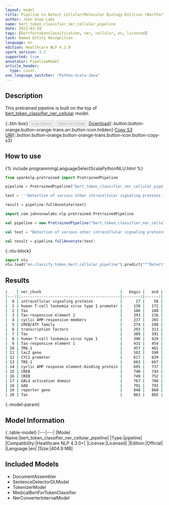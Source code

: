 ```yaml
---
layout: model
title: Pipeline to Detect Cellular/Molecular Biology Entities (BertForTokenClassification)
author: John Snow Labs
name: bert_token_classifier_ner_cellular_pipeline
date: 2023-03-20
tags: [bertfortokenclassification, ner, cellular, en, licensed]
task: Named Entity Recognition
language: en
edition: Healthcare NLP 4.3.0
spark_version: 3.2
supported: true
annotator: PipelineModel
article_header:
  type: cover
use_language_switcher: "Python-Scala-Java"
---
```


## Description

This pretrained pipeline is built on the top of [bert_token_classifier_ner_cellular](https://nlp.johnsnowlabs.com/2022/01/06/bert_token_classifier_ner_cellular_en.html) model.

{:.btn-box}
<button class="button button-orange" disabled>Live Demo</button>
<button class="button button-orange" disabled>Open in Colab</button>
[Download](https://s3.amazonaws.com/auxdata.johnsnowlabs.com/clinical/models/bert_token_classifier_ner_cellular_pipeline_en_4.3.0_3.2_1679306596786.zip){:.button.button-orange.button-orange-trans.arr.button-icon.hidden}
[Copy S3 URI](s3://auxdata.johnsnowlabs.com/clinical/models/bert_token_classifier_ner_cellular_pipeline_en_4.3.0_3.2_1679306596786.zip){:.button.button-orange.button-orange-trans.button-icon.button-copy-s3}

## How to use



<div class="tabs-box" markdown="1">
{% include programmingLanguageSelectScalaPythonNLU.html %}

```python
from sparknlp.pretrained import PretrainedPipeline

pipeline = PretrainedPipeline("bert_token_classifier_ner_cellular_pipeline", "en", "clinical/models")

text = '''Detection of various other intracellular signaling proteins is also described. Genetic characterization of transactivation of the human T-cell leukemia virus type 1 promoter: Binding of Tax to Tax-responsive element 1 is mediated by the cyclic AMP-responsive members of the CREB/ATF family of transcription factors. To achieve a better understanding of the mechanism of transactivation by Tax of human T-cell leukemia virus type 1 Tax-responsive element 1 (TRE-1), we developed a genetic approach with Saccharomyces cerevisiae. We constructed a yeast reporter strain containing the lacZ gene under the control of the CYC1 promoter associated with three copies of TRE-1. Expression of either the cyclic AMP response element-binding protein (CREB) or CREB fused to the GAL4 activation domain (GAD) in this strain did not modify the expression of the reporter gene. Tax alone was also inactive.'''

result = pipeline.fullAnnotate(text)
```
```scala
import com.johnsnowlabs.nlp.pretrained.PretrainedPipeline

val pipeline = new PretrainedPipeline("bert_token_classifier_ner_cellular_pipeline", "en", "clinical/models")

val text = "Detection of various other intracellular signaling proteins is also described. Genetic characterization of transactivation of the human T-cell leukemia virus type 1 promoter: Binding of Tax to Tax-responsive element 1 is mediated by the cyclic AMP-responsive members of the CREB/ATF family of transcription factors. To achieve a better understanding of the mechanism of transactivation by Tax of human T-cell leukemia virus type 1 Tax-responsive element 1 (TRE-1), we developed a genetic approach with Saccharomyces cerevisiae. We constructed a yeast reporter strain containing the lacZ gene under the control of the CYC1 promoter associated with three copies of TRE-1. Expression of either the cyclic AMP response element-binding protein (CREB) or CREB fused to the GAL4 activation domain (GAD) in this strain did not modify the expression of the reporter gene. Tax alone was also inactive."

val result = pipeline.fullAnnotate(text)
```


{:.nlu-block}
```python
import nlu
nlu.load("en.classify.token_bert.cellular_pipeline").predict("""Detection of various other intracellular signaling proteins is also described. Genetic characterization of transactivation of the human T-cell leukemia virus type 1 promoter: Binding of Tax to Tax-responsive element 1 is mediated by the cyclic AMP-responsive members of the CREB/ATF family of transcription factors. To achieve a better understanding of the mechanism of transactivation by Tax of human T-cell leukemia virus type 1 Tax-responsive element 1 (TRE-1), we developed a genetic approach with Saccharomyces cerevisiae. We constructed a yeast reporter strain containing the lacZ gene under the control of the CYC1 promoter associated with three copies of TRE-1. Expression of either the cyclic AMP response element-binding protein (CREB) or CREB fused to the GAL4 activation domain (GAD) in this strain did not modify the expression of the reporter gene. Tax alone was also inactive.""")
```

</div>

## Results

```bash
|    | ner_chunk                                   |   begin |   end | ner_label   |   confidence |
|---:|:--------------------------------------------|--------:|------:|:------------|-------------:|
|  0 | intracellular signaling proteins            |      27 |    58 | protein     |     0.999477 |
|  1 | human T-cell leukemia virus type 1 promoter |     130 |   172 | DNA         |     0.999333 |
|  2 | Tax                                         |     186 |   188 | protein     |     0.999844 |
|  3 | Tax-responsive element 1                    |     193 |   216 | DNA         |     0.999461 |
|  4 | cyclic AMP-responsive members               |     237 |   265 | protein     |     0.994097 |
|  5 | CREB/ATF family                             |     274 |   288 | protein     |     0.995731 |
|  6 | transcription factors                       |     293 |   313 | protein     |     0.993303 |
|  7 | Tax                                         |     389 |   391 | protein     |     0.999503 |
|  8 | human T-cell leukemia virus type 1          |     396 |   429 | DNA         |     0.93039  |
|  9 | Tax-responsive element 1                    |     431 |   454 | DNA         |     0.99246  |
| 10 | TRE-1                                       |     457 |   461 | DNA         |     0.999713 |
| 11 | lacZ gene                                   |     582 |   590 | DNA         |     0.998996 |
| 12 | CYC1 promoter                               |     617 |   629 | DNA         |     0.99915  |
| 13 | TRE-1                                       |     663 |   667 | DNA         |     0.99943  |
| 14 | cyclic AMP response element-binding protein |     695 |   737 | protein     |     0.999852 |
| 15 | CREB                                        |     740 |   743 | protein     |     0.999918 |
| 16 | CREB                                        |     749 |   752 | protein     |     0.999922 |
| 17 | GAL4 activation domain                      |     767 |   788 | protein     |     0.931828 |
| 18 | GAD                                         |     791 |   793 | protein     |     0.999684 |
| 19 | reporter gene                               |     848 |   860 | DNA         |     0.998856 |
| 20 | Tax                                         |     863 |   865 | protein     |     0.999717 |
```

{:.model-param}
## Model Information

{:.table-model}
|---|---|
|Model Name:|bert_token_classifier_ner_cellular_pipeline|
|Type:|pipeline|
|Compatibility:|Healthcare NLP 4.3.0+|
|License:|Licensed|
|Edition:|Official|
|Language:|en|
|Size:|404.9 MB|

## Included Models

- DocumentAssembler
- SentenceDetectorDLModel
- TokenizerModel
- MedicalBertForTokenClassifier
- NerConverterInternalModel